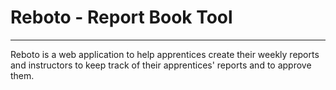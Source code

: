 # Reboto - Report Book Tool
---

Reboto is a web application to help apprentices create their weekly reports and instructors to keep track of their
apprentices' reports and to approve them.